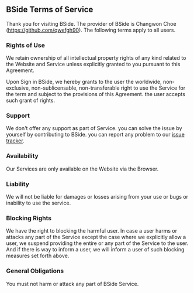 ## BSide Terms of Service

Thank you for visiting BSide. The provider of BSide is Changwon Choe (https://github.com/qwefgh90). The following terms apply to all users.

### Rights of Use

We retain ownership of all intellectual property rights of any kind related to the Website and Service unless explicitly granted to you pursuant to this Agreement.

Upon Sign in BSide, we hereby grants to the user the worldwide, non-exclusive, non-sublicensable, non-transferable right to use the Service for the term and subject to the provisions of this Agreement. the user accepts such grant of rights.

### Support

We don't offer any support as part of Service. you can solve the issue by yourself by contributing to BSide. you can report any problem to our [issue tracker](https://github.com/qwefgh90/bside/issues).

### Availability

Our Services are only available on the Website via the Browser. 

### Liability

We will not be liable for damages or losses arising from your use or bugs or inability to use the service.

### Blocking Rights

We have the right to blocking the harmful user. In case a user harms or attacks any part of the Service except the case where we explicitly allow a user, we suspend providing the entire or any part of the Service to the user. And if there is way to inform a user, we will inform a user of such blocking measures set forth above.

### General Obligations

You must not harm or attack any part of BSide Service.